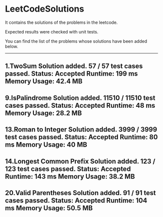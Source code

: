 # LeetCodeSolutions


It contains the solutions of the problems in the leetcode.

Expected results were checked with unit tests.

You can find the list of the problems whose solutions have been added below.

-----------------------------
1.TwoSum Solution added.
57 / 57 test cases passed.
Status: Accepted
Runtime: 199 ms
Memory Usage: 42.4 MB
-----------------------------
9.IsPalindrome Solution added.
11510 / 11510 test cases passed.
Status: Accepted
Runtime: 48 ms
Memory Usage: 28.2 MB
-----------------------------
13.Roman to Integer Solution added.
3999 / 3999 test cases passed.
Status: Accepted
Runtime: 80 ms
Memory Usage: 40 MB
-----------------------------
14.Longest Common Prefix Solution added.
123 / 123 test cases passed.
Status: Accepted
Runtime: 143 ms
Memory Usage: 38.2 MB
-----------------------------
20.Valid Parentheses Solution added.
91 / 91 test cases passed.
Status: Accepted
Runtime: 104 ms
Memory Usage: 50.5 MB
-----------------------------


